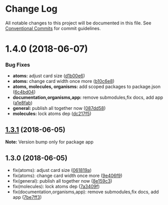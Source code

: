 # Change Log

All notable changes to this project will be documented in this file.
See [Conventional Commits](https://conventionalcommits.org) for commit guidelines.

<a name="1.4.0"></a>
# 1.4.0 (2018-06-07)


### Bug Fixes

* **atoms:** adjust card size ([d1b00e6](https://github.com/OffCourse/offcourse-next/commit/d1b00e6))
* **atoms:** change card width once more ([b10c6e8](https://github.com/OffCourse/offcourse-next/commit/b10c6e8))
* **atoms, molecules, organisms:** add scoped packages to package.json ([6c4bd04](https://github.com/OffCourse/offcourse-next/commit/6c4bd04))
* **documentation,organisms,app:** remove submodules,fix docs, add app ([a1e8fab](https://github.com/OffCourse/offcourse-next/commit/a1e8fab))
* **general:** publish all together now ([087dd58](https://github.com/OffCourse/offcourse-next/commit/087dd58))
* **molecules:** lock atoms dep ([dc217f5](https://github.com/OffCourse/offcourse-next/commit/dc217f5))




<a name="1.3.1"></a>
## [1.3.1](https://github.com/OffCourse/offcourse-next/compare/v1.3.0...v1.3.1) (2018-06-05)

**Note:** Version bump only for package app





<a name="1.3.0"></a>
## 1.3.0 (2018-06-05)

* fix(atoms): adjust card size ([061819a](https://github.com/OffCourse/offcourse-next/commit/061819a))
* fix(atoms): change card width once more ([9e406f9](https://github.com/OffCourse/offcourse-next/commit/9e406f9))
* fix(general): publish all together now ([8e159c3](https://github.com/OffCourse/offcourse-next/commit/8e159c3))
* fix(molecules): lock atoms dep ([7a3409f](https://github.com/OffCourse/offcourse-next/commit/7a3409f))
* fix(documentation,organisms,app): remove submodules,fix docs, add app ([7be7ff3](https://github.com/OffCourse/offcourse-next/commit/7be7ff3))
